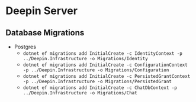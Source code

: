 # Deepin Server
 
## Database Migrations
- Postgres
	- `dotnet ef migrations add InitialCreate -c IdentityContext -p ../Deepin.Infrastructure -o Migrations/Identity` 
	- `dotnet ef migrations add InitialCreate -c ConfigurationContext -p ../Deepin.Infrastructure -o Migrations/Configuration` 
	- `dotnet ef migrations add InitialCreate -c PersistedGrantContext -p ../Deepin.Infrastructure -o Migrations/PersistedGrant` 
	- `dotnet ef migrations add InitialCreate -c ChatDbContext -p ../Deepin.Infrastructure -o Migrations/Chat` 